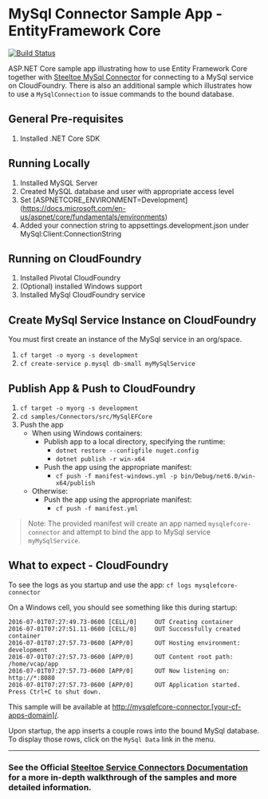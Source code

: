 ﻿# MySql Connector Sample App - EntityFramework Core

[![Build Status](https://dev.azure.com/SteeltoeOSS/Steeltoe/_apis/build/status/Samples/SteeltoeOSS.Samples%20%5BConnectors_MySqlEFCore%5D?branchName=main)](https://dev.azure.com/SteeltoeOSS/Steeltoe/_build/latest?definitionId=18&branchName=main)

ASP.NET Core sample app illustrating how to use Entity Framework Core together with [Steeltoe MySql Connector](https://docs.steeltoe.io/api/v3/connectors/mysql.html) for connecting to a MySql service on CloudFoundry. There is also an additional sample which illustrates how to use a `MySqlConnection` to issue commands to the bound database.

## General Pre-requisites

1. Installed .NET Core SDK

## Running Locally

1. Installed MySQL Server
1. Created MySQL database and user with appropriate access level
1. Set [ASPNETCORE_ENVIRONMENT=Development] (<https://docs.microsoft.com/en-us/aspnet/core/fundamentals/environments>)
1. Added your connection string to appsettings.development.json under MySql:Client:ConnectionString

## Running on CloudFoundry

1. Installed Pivotal CloudFoundry
1. (Optional) installed Windows support
1. Installed MySql CloudFoundry service

## Create MySql Service Instance on CloudFoundry

You must first create an instance of the MySql service in an org/space.

1. `cf target -o myorg -s development`
1. `cf create-service p.mysql db-small myMySqlService`

## Publish App & Push to CloudFoundry

1. `cf target -o myorg -s development`
1. `cd samples/Connectors/src/MySqlEFCore`
1. Push the app
   - When using Windows containers:
     - Publish app to a local directory, specifying the runtime:
       * `dotnet restore --configfile nuget.config`
       * `dotnet publish -r win-x64`
     - Push the app using the appropriate manifest:
       * `cf push -f manifest-windows.yml -p bin/Debug/net6.0/win-x64/publish`
   - Otherwise:
     - Push the app using the appropriate manifest:
       * `cf push -f manifest.yml`

> Note: The provided manifest will create an app named `mysqlefcore-connector` and attempt to bind the app to MySql service `myMySqlService`.

## What to expect - CloudFoundry

To see the logs as you startup and use the app: `cf logs mysqlefcore-connector`

On a Windows cell, you should see something like this during startup:

```text
2016-07-01T07:27:49.73-0600 [CELL/0]     OUT Creating container
2016-07-01T07:27:51.11-0600 [CELL/0]     OUT Successfully created container
2016-07-01T07:27:57.73-0600 [APP/0]      OUT Hosting environment: development
2016-07-01T07:27:57.73-0600 [APP/0]      OUT Content root path:  /home/vcap/app
2016-07-01T07:27:57.73-0600 [APP/0]      OUT Now listening on: http://*:8080
2016-07-01T07:27:57.73-0600 [APP/0]      OUT Application started. Press Ctrl+C to shut down.
```

This sample will be available at <http://mysqlefcore-connector.[your-cf-apps-domain]/>.

Upon startup, the app inserts a couple rows into the bound MySql database. To display those rows, click on the `MySql Data` link in the menu.

---

### See the Official [Steeltoe Service Connectors Documentation](https://steeltoe.io/docs/steeltoe-service-connectors) for a more in-depth walkthrough of the samples and more detailed information.
